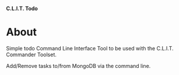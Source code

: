 **C.L.I.T. Todo**

# About
Simple todo Command Line Interface Tool to be used with the C.L.I.T. Commander Toolset.

Add/Remove tasks to/from MongoDB via the command line.
